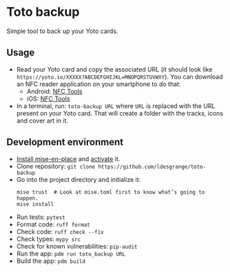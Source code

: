 # Toto backup

Simple tool to back up your Yoto cards.

## Usage

- Read your Yoto card and copy the associated URL (it should look like `https://yoto.io/XXXXX?ABCDEFGHIJKL=MNOPQRSTUVWXY`).
  You can download an NFC reader application on your smartphone to do that:
  - Android: [NFC Tools](https://play.google.com/store/apps/details?id=com.wakdev.wdnfc)
  - iOS: [NFC Tools](https://apps.apple.com/app/nfc-tools/id1252962749)
- In a terminal, run: `toto-backup URL` where `URL` is replaced with the URL present on your Yoto card.
  That will create a folder with the tracks, icons and cover art in it.

## Development environment

- [Install mise-en-place](https://mise.jdx.dev/getting-started.html#installing-mise-cli) and [activate](https://mise.jdx.dev/getting-started.html#activate-mise) it.
- Clone repository: `git clone https://github.com/ldesgrange/toto-backup`
- Go into the project directory and initialize it:
  ```
  mise trust  # Look at mise.toml first to know what’s going to happen.
  mise install
  ```
- Run tests: `pytest`
- Format code: `ruff format`
- Check code: `ruff check --fix`
- Check types: `mypy src`
- Check for known vulnerabilities: `pip-audit`
- Run the app: `pdm run toto_backup URL`
- Build the app: `pdm build`

